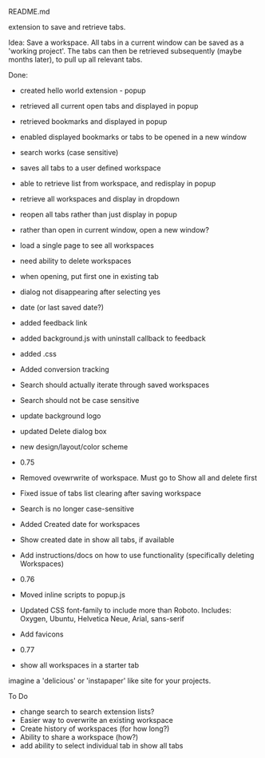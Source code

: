 README.md

extension to save and retrieve tabs.

Idea: Save a workspace. All tabs in a current window can be saved as a 'working project'. The tabs can then be retrieved  subsequently (maybe months later), to pull up all relevant tabs.

Done:
* created hello world extension - popup
* retrieved all current open tabs and displayed in popup
* retrieved bookmarks and displayed in popup
* enabled displayed bookmarks or tabs to be opened in a new window
* search works (case sensitive)
* saves all tabs to a user defined workspace
* able to retrieve list from workspace, and redisplay in popup
* retrieve all workspaces and display in dropdown
* reopen all tabs rather than just display in popup
* rather than open in current window, open a new window?
* load a single page to see all workspaces
* need ability to delete workspaces
* when opening, put first one in existing tab
* dialog not disappearing after selecting yes
* date (or last saved date?)
* added feedback link
* added background.js with uninstall callback to feedback
* added .css 
* Added conversion tracking
* Search should actually iterate through saved workspaces
* Search should not be case sensitive
* update background logo
* updated Delete dialog box
* new design/layout/color scheme
 
* 0.75
* Removed ovewrwrite of workspace. Must go to Show all and delete first
* Fixed issue of tabs list clearing after saving workspace
* Search is no longer case-sensitive
* Added Created date for workspaces
* Show created date in show all tabs, if available
* Add instructions/docs on how to use functionality (specifically deleting Workspaces)

* 0.76
* Moved inline scripts to popup.js
* Updated CSS font-family to include more than Roboto. Includes: Oxygen, Ubuntu, Helvetica Neue, Arial, sans-serif
* Add favicons

* 0.77
* show all workspaces in a starter tab


imagine a 'delicious' or 'instapaper' like site for your projects.

To Do
* change search to search extension lists?
* Easier way to overwrite an existing workspace
* Create history of workspaces (for how long?)
* Ability to share a workspace (how?)
* add ability to select individual tab in show all tabs




